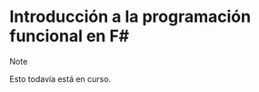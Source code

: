 # <a name="introduction-to-functional-programming-in-f"></a>Introducción a la programación funcional en F# #

> [!NOTE]
Esto todavía está en curso.
